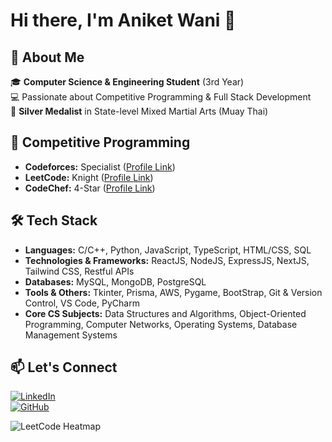 
# Hi there, I'm Aniket Wani 👋

## 🚀 About Me

🎓 **Computer Science & Engineering Student** (3rd Year)  
💻 Passionate about Competitive Programming & Full Stack Development  
🥋 **Silver Medalist** in State-level Mixed Martial Arts (Muay Thai)  

## 🌟 Competitive Programming

- **Codeforces:** Specialist ([Profile Link](https://codeforces.com/profile/Light_inw))  
- **LeetCode:** Knight ([Profile Link](https://leetcode.com/u/Light_inw/))  
- **CodeChef:** 4-Star ([Profile Link](https://www.codechef.com/users/light_inw))   

## 🛠 Tech Stack

- **Languages:** C/C++, Python, JavaScript, TypeScript, HTML/CSS, SQL
- **Technologies & Frameworks:** ReactJS, NodeJS, ExpressJS, NextJS, Tailwind CSS, Restful APIs
- **Databases:** MySQL, MongoDB, PostgreSQL
- **Tools & Others:** Tkinter, Prisma, AWS, Pygame, BootStrap, Git & Version Control, VS Code, PyCharm
- **Core CS Subjects:** Data Structures and Algorithms, Object-Oriented Programming, Computer Networks, Operating Systems, Database Management Systems

## 📫 Let's Connect

[![LinkedIn](https://img.shields.io/badge/LinkedIn-Connect-blue?style=flat&logo=linkedin)](https://linkedin.com/in/aniket-wani-b5b1a3199)  
[![GitHub](https://img.shields.io/badge/GitHub-Follow-black?style=flat&logo=github)](https://github.com/Lightinw)  


![LeetCode Heatmap](https://leetcard.jacoblin.cool/Light_inw?theme=dark&ext=heatmap)
